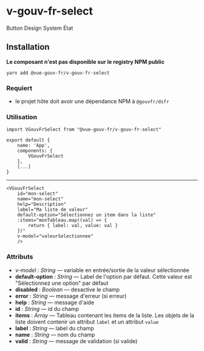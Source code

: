 # v-gouv-fr-select
Button Design System État

## Installation
**Le composant n'est pas disponible sur le registry NPM public**

`yarn add @vue-gouv-fr/v-gouv-fr-select`

### Requiert
- le projet hôte doit avoir une dépendance NPM à `@gouvfr/dsfr`

### Utilisation
    import VGouvFrSelect from "@vue-gouv-fr/v-gouv-fr-select"

    export default {
        name: 'App',
        components: {
            VGouvFrSelect
        },
        [...]
    }
---
    <VGouvFrSelect 
        id="mon-select"
        name="mon-select"
        help="Description"
        label="Ma liste de valeur"
        default-option="Sélectionnez un item dans la liste"
        :items="monTableau.map((val) => {
            return { label: val, value: val }
        })"
        v-model="valeurSelectionnee"
        /> 

### Attributs 
- *v-model* : *String* —  variable en entrée/sortie de la valeur sélectionnée
- **default-option** : *String* — Label de l'option par défaut. Cette valeur est "Sélectionnez une option" par défaut
- **disabled** : *Boolean* — desactive le champ
- **error** : *String* — message d'erreur (si erreur)
- **help** : *String* — message d'aide 
- **id** : *String* — id du champ
- **items** : *Array* — Tableau contenant les items de la liste. Les objets de la liste doivent contenir un attribut `label` et un attribut `value` 
- **label** : *String* — label du champ
- **name** : *String* — nom du champ
- **valid** : *String* — message de validation (si valide)

